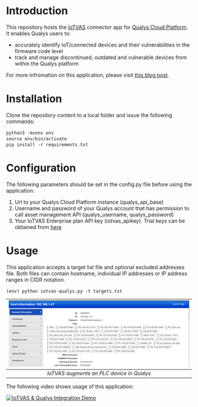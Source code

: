 # Introduction
This repository hosts the [IoTVAS](https://firmalyzer.com/iotvas-api) connector app for [Qualys Cloud Platform](https://www.qualys.com/cloud-platform/). It enables Qualys users to:

* accurately identify IoT/connected devices and their vulnerabilities in the firmware code level
* track and manage discontinued, outdated and vulnerable devices from within the Qualys platform

For more infromation on this application, please visit [this blog post](https://firmalyzer.com/posts/iotvas_qualys_integration.html).

# Installation
Clone the repository content to a local folder and issue the following commands:
```
python3 -mvenv env
source env/bin/activate
pip install -r requirements.txt
```

# Configuration
The following parameters should be set in the config.py file before using the application:

1. Url to your Qualys Cloud Platform instance (qualys_api_base)
2. Username and password of your Qualys account that has permission to call asset management API (qualys_username, qualys_password)
3. Your IoTVAS Enterprise plan API key (iotvas_apikey). Trial keys can be obtained from [here](https://iotvas-api.firmalyzer.com/portal/signup)

# Usage
This application accepts a target list file and optional excluded addresses file. Both files can contain hostname, individual IP addresses or IP address ranges in CIDR notation.
```
(env) python iotvas-qualys.py -t targets.txt

```
| ![](plc-tags.png) | 
|:--:|
| *IoTVAS augments an PLC device in Qualys* |

The following video shows usage of this application:

[![IoTVAS & Qualys Integration Demo](https://img.youtube.com/vi/XossTJ9kPd0/hqdefault.jpg)](https://www.youtube.com/watch?v=XossTJ9kPd0)
